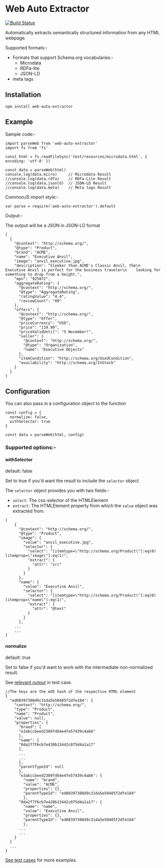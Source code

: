 # Web Auto Extractor
[![Build Status](https://travis-ci.org/ind9/web-auto-extractor.svg?branch=master)](https://travis-ci.org/ind9/web-auto-extractor)

Automatically extracts semantically structured information from any HTML webpage.

Supported formats:-
- Formats that support Schema.org vocabularies:-
  - Microdata
  - RDFa-lite
  - JSON-LD
- meta tags

## Installation
`npm install web-auto-extractor`

## Example
Sample code:-
```
import parseWeb from 'web-auto-extractor'
import fs from 'fs'

const html = fs.readFileSync('test/resources/microdata.html', { encoding: 'utf-8' })

const data = parseWeb(html)
console.log(data.micro)     // Microdata Result
//console.log(data.rdfa)    // RDFa-Lite Result
//console.log(data.jsonld)  // JSON-LD Result
//console.log(data.meta)    // Meta tags Result
```
CommonJS import style:-

```
var parse = require('web-auto-extractor').default
```

Output:-

The output will be a JSON in JSON-LD format

```
[
  {
    "@context": "http://schema.org/",
    "@type": "Product",
    "brand": "ACME",
    "name": "Executive Anvil",
    "image": "anvil_executive.jpg",
    "description": "Sleeker than ACME's Classic Anvil, the\n    Executive Anvil is perfect for the business traveler\n    looking for something to drop from a height.",
    "mpn": "925872",
    "aggregateRating": {
      "@context": "http://schema.org/",
      "@type": "AggregateRating",
      "ratingValue": "4.4",
      "reviewCount": "89"
    },
    "offers": {
      "@context": "http://schema.org/",
      "@type": "Offer",
      "priceCurrency": "USD",
      "price": "119.99",
      "priceValidUntil": "5 November!",
      "seller": {
        "@context": "http://schema.org/",
        "@type": "Organization",
        "name": "Executive Objects"
      },
      "itemCondition": "http://schema.org/UsedCondition",
      "availability": "http://schema.org/InStock"
    }
  }
]
```

## Configuration

You can also pass in a configuration object to the function
```
const config = {
  normalize: false,
  withSelector: true
}

const data = parseWeb(html, config)
```
### Supported options:-

#### withSelector
default: false

Set to true if you'd want the result to include the `selector` object.

The `selector` object provides you with two fields:-

- `select`: The css-selector of the HTMLElement
- `extract`: The HTMLElement property from which the `value` object was extracted from.

```
[
    {
      "@context": "http://schema.org/",
      "@type": "Product",
      "image": {
        "value": "anvil_executive.jpg",
        "selector": {
          "select": "[itemtype=\"http://schema.org/Product\"]:eq(0) [itemprop=\"image\"]:eq(1)",
          "extract": {
            "attr": "src"
          }
        }
      },
      "name": {
        "value": "Executive Anvil",
        "selector": {
          "select": "[itemtype=\"http://schema.org/Product\"]:eq(0) [itemprop=\"name\"]:eq(1)",
          "extract": {
            "attr": "@text"
          }
        }
      },
    ...
    ...
]
```

#### normalize
default: true

Set to false if you'd want to work with the intermediate non-normalized result.

See [relevant output](https://github.com/ind9/web-auto-extractor/blob/master/test/resources/nonNormalizedResult.json) in test case.
```
//The keys are the md5 hash of the respective HTML element
{
  "ed08397308d9c31da5e50485f2dfe184": {   
    "context": "http://schema.org/",
    "type": "Product",
    "name": "Product",
    "value": null,
    "properties": {
      "brand": [
      "e3abccbeed2389fd64e4fe57439c4ab6"
      ],
      "name": [
      "8da2f7f6cb7e420b13442c075d4a1a17"
      ],
      ...
      ...
      },
      "parentTypeId": null
      },
      "e3abccbeed2389fd64e4fe57439c4ab6": {
        "name": "brand",
        "value": "ACME",
        "properties": {},
        "parentTypeId": "ed08397308d9c31da5e50485f2dfe184"
        },
      "8da2f7f6cb7e420b13442c075d4a1a17": {
        "name": "name",
        "value": "Executive Anvil",
        "properties": {},
        "parentTypeId": "ed08397308d9c31da5e50485f2dfe184"
        },
      ...
      ...
    }
  }
  ...
}
```

[See test cases](https://github.com/ind9/web-auto-extractor/blob/master/test/test.js) for more examples.
